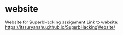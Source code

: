 # website
Website for SuperbHacking assignment
Link to website: https://itssuryanshu.github.io/SuperbHackingWebsite/
